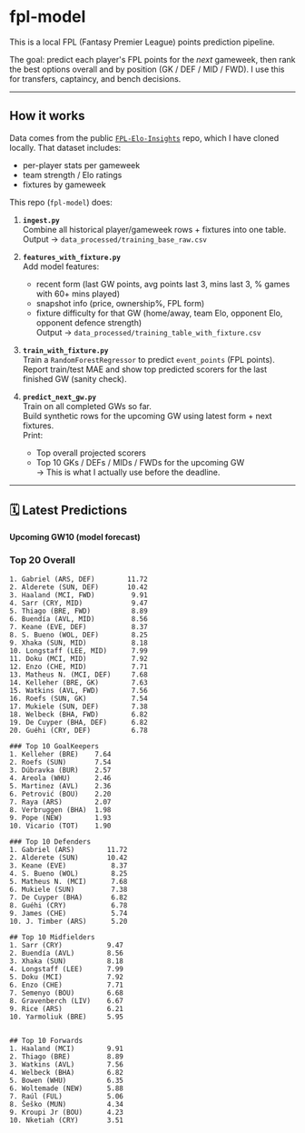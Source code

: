# fpl-model

This is a local FPL (Fantasy Premier League) points prediction pipeline.

The goal: predict each player's FPL points for the *next* gameweek, then rank the best options overall and by position (GK / DEF / MID / FWD). I use this for transfers, captaincy, and bench decisions.

---

## How it works

Data comes from the public [`FPL-Elo-Insights`](https://github.com/olbauday/FPL-Elo-Insights) repo, which I have cloned locally. That dataset includes:
- per-player stats per gameweek
- team strength / Elo ratings
- fixtures by gameweek

This repo (`fpl-model`) does:
1. **`ingest.py`**  
   Combine all historical player/gameweek rows + fixtures into one table.  
   Output → `data_processed/training_base_raw.csv`

2. **`features_with_fixture.py`**  
   Add model features:
   - recent form (last GW points, avg points last 3, mins last 3, % games with 60+ mins played)
   - snapshot info (price, ownership%, FPL form)
   - fixture difficulty for that GW (home/away, team Elo, opponent Elo, opponent defence strength)  
   Output → `data_processed/training_table_with_fixture.csv`

3. **`train_with_fixture.py`**  
   Train a `RandomForestRegressor` to predict `event_points` (FPL points).  
   Report train/test MAE and show top predicted scorers for the last finished GW (sanity check).

4. **`predict_next_gw.py`**  
   Train on all completed GWs so far.  
   Build synthetic rows for the upcoming GW using latest form + next fixtures.  
   Print:
   - Top overall projected scorers
   - Top 10 GKs / DEFs / MIDs / FWDs for the upcoming GW  
   → This is what I actually use before the deadline.

---

## 🗓 Latest Predictions

**Upcoming GW10 (model forecast)**

### Top 20 Overall
```text
1. Gabriel (ARS, DEF)        11.72
2. Alderete (SUN, DEF)       10.42
3. Haaland (MCI, FWD)         9.91
4. Sarr (CRY, MID)            9.47
5. Thiago (BRE, FWD)          8.89
6. Buendía (AVL, MID)         8.56
7. Keane (EVE, DEF)           8.37
8. S. Bueno (WOL, DEF)        8.25
9. Xhaka (SUN, MID)           8.18
10. Longstaff (LEE, MID)      7.99
11. Doku (MCI, MID)           7.92
12. Enzo (CHE, MID)           7.71
13. Matheus N. (MCI, DEF)     7.68
14. Kelleher (BRE, GK)        7.63
15. Watkins (AVL, FWD)        7.56
16. Roefs (SUN, GK)           7.54
17. Mukiele (SUN, DEF)        7.38
18. Welbeck (BHA, FWD)        6.82
19. De Cuyper (BHA, DEF)      6.82
20. Guéhi (CRY, DEF)          6.78

### Top 10 GoalKeepers
1. Kelleher (BRE)    7.64
2. Roefs (SUN)       7.54
3. Dúbravka (BUR)    2.57
4. Areola (WHU)      2.46
5. Martinez (AVL)    2.36
6. Petrović (BOU)    2.20
7. Raya (ARS)        2.07
8. Verbruggen (BHA)  1.98
9. Pope (NEW)        1.93
10. Vicario (TOT)    1.90

### Top 10 Defenders
1. Gabriel (ARS)        11.72
2. Alderete (SUN)       10.42
3. Keane (EVE)           8.37
4. S. Bueno (WOL)        8.25
5. Matheus N. (MCI)      7.68
6. Mukiele (SUN)         7.38
7. De Cuyper (BHA)       6.82
8. Guéhi (CRY)           6.78
9. James (CHE)           5.74
10. J. Timber (ARS)      5.20

## Top 10 Midfielders
1. Sarr (CRY)           9.47
2. Buendía (AVL)        8.56
3. Xhaka (SUN)          8.18
4. Longstaff (LEE)      7.99
5. Doku (MCI)           7.92
6. Enzo (CHE)           7.71
7. Semenyo (BOU)        6.68
8. Gravenberch (LIV)    6.67
9. Rice (ARS)           6.21
10. Yarmoliuk (BRE)     5.95


## Top 10 Forwards
1. Haaland (MCI)        9.91
2. Thiago (BRE)         8.89
3. Watkins (AVL)        7.56
4. Welbeck (BHA)        6.82
5. Bowen (WHU)          6.35
6. Woltemade (NEW)      5.88
7. Raúl (FUL)           5.06
8. Šeško (MUN)          4.34
9. Kroupi Jr (BOU)      4.23
10. Nketiah (CRY)       3.51

